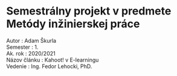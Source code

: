 # Semestrálny projekt v predmete Metódy inžinierskej práce


Autor : Adam Škurla\
Semester : 1.\
Ak. rok : 2020/2021\
Názov článku : Kahoot! v E-learningu\
Vedenie : Ing. Fedor Lehocki, PhD.
